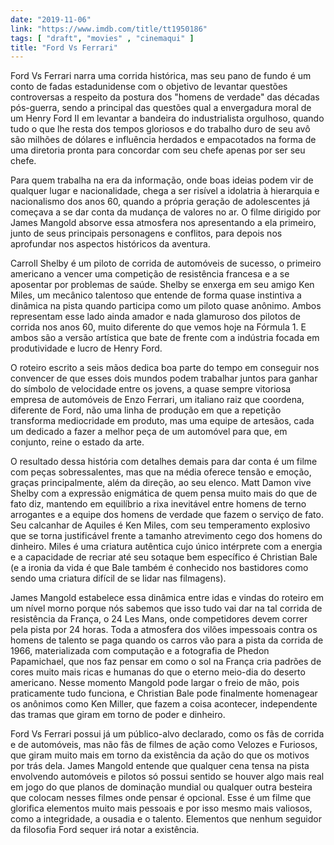 ```yaml
---
date: "2019-11-06"
link: "https://www.imdb.com/title/tt1950186"
tags: [ "draft", "movies" , "cinemaqui" ]
title: "Ford Vs Ferrari"
---
```

Ford Vs Ferrari narra uma corrida histórica, mas seu pano de fundo é um conto de fadas estadunidense com o objetivo de levantar questões controversas a respeito da postura dos "homens de verdade" das décadas pós-guerra, sendo a principal das questões qual a envergadura moral de um Henry Ford II em levantar a bandeira do industrialista orgulhoso, quando tudo o que lhe resta dos tempos gloriosos e do trabalho duro de seu avô são milhões de dólares e influência herdados e empacotados na forma de uma diretoria pronta para concordar com seu chefe apenas por ser seu chefe.

Para quem trabalha na era da informação, onde boas ideias podem vir de qualquer lugar e nacionalidade, chega a ser risível a idolatria à hierarquia e nacionalismo dos anos 60, quando a própria geração de adolescentes já começava a se dar conta da mudança de valores no ar. O filme dirigido por James Mangold absorve essa atmosfera nos apresentando a ela primeiro, junto de seus principais personagens e conflitos, para depois nos aprofundar nos aspectos históricos da aventura.

Carroll Shelby é um piloto de corrida de automóveis de sucesso, o primeiro americano a vencer uma competição de resistência francesa e a se aposentar por problemas de saúde. Shelby se enxerga em seu amigo Ken Miles, um mecânico talentoso que entende de forma quase instintiva a dinâmica na pista quando participa como um piloto quase anônimo. Ambos representam esse lado ainda amador e nada glamuroso dos pilotos de corrida nos anos 60, muito diferente do que vemos hoje na Fórmula 1. E ambos são a versão artística que bate de frente com a indústria focada em produtividade e lucro de Henry Ford.

O roteiro escrito a seis mãos dedica boa parte do tempo em conseguir nos convencer de que esses dois mundos podem trabalhar juntos para ganhar do símbolo de velocidade entre os jovens, a quase sempre vitoriosa empresa de automóveis de Enzo Ferrari, um italiano raiz que coordena, diferente de Ford, não uma linha de produção em que a repetição transforma mediocridade em produto, mas uma equipe de artesãos, cada um dedicado a fazer a melhor peça de um automóvel para que, em conjunto, reine o estado da arte.

O resultado dessa história com detalhes demais para dar conta é um filme com peças sobressalentes, mas que na média oferece tensão e emoção, graças principalmente, além da direção, ao seu elenco. Matt Damon vive Shelby com a expressão enigmática de quem pensa muito mais do que de fato diz, mantendo em equilíbrio a rixa inevitável entre homens de terno arrogantes e a equipe dos homens de verdade que fazem o serviço de fato. Seu calcanhar de Aquiles é Ken Miles, com seu temperamento explosivo que se torna justificável frente a tamanho atrevimento cego dos homens do dinheiro. Miles é uma criatura autêntica cujo único intérprete com a energia e a capacidade de recriar até seu sotaque bem específico é Christian Bale (e a ironia da vida é que Bale também é conhecido nos bastidores como sendo uma criatura difícil de se lidar nas filmagens).

James Mangold estabelece essa dinâmica entre idas e vindas do roteiro em um nível morno porque nós sabemos que isso tudo vai dar na tal corrida de resistência da França, o 24 Les Mans, onde competidores devem correr pela pista por 24 horas. Toda a atmosfera dos vilões impessoais contra os homens de talento se paga quando os carros vão para a pista da corrida de 1966, materializada com computação e a fotografia de Phedon Papamichael, que nos faz pensar em como o sol na França cria padrões de cores muito mais ricas e humanas do que o eterno meio-dia do deserto americano. Nesse momento Mangold pode largar o freio de mão, pois praticamente tudo funciona, e Christian Bale pode finalmente homenagear os anônimos como Ken Miller, que fazem a coisa acontecer, independente das tramas que giram em torno de poder e dinheiro.

Ford Vs Ferrari possui já um público-alvo declarado, como os fãs de corrida e de automóveis, mas não fãs de filmes de ação como Velozes e Furiosos, que giram muito mais em torno da existência da ação do que os motivos por trás dela. James Mangold entende que qualquer cena tensa na pista envolvendo automóveis e pilotos só possui sentido se houver algo mais real em jogo do que planos de dominação mundial ou qualquer outra besteira que colocam nesses filmes onde pensar é opcional. Esse é um filme que glorifica elementos muito mais pessoais e por isso mesmo mais valiosos, como a integridade, a ousadia e o talento. Elementos que nenhum seguidor da filosofia Ford sequer irá notar a existência.
